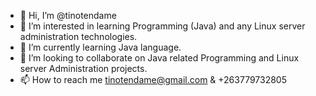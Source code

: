 - 👋 Hi, I’m @tinotendame
- 👀 I’m interested in learning Programming (Java) and any Linux server administration technologies.
- 🌱 I’m currently learning Java language.
- 💞️ I’m looking to collaborate on Java related Programming and Linux server Administration projects.
- 📫 How to reach me tinotendame@gmail.com & +263779732805

<!---
tinotendame/tinotendame is a ✨ special ✨ repository because its `README.md` (this file) appears on your GitHub profile.
You can click the Preview link to take a look at your changes.
--->
